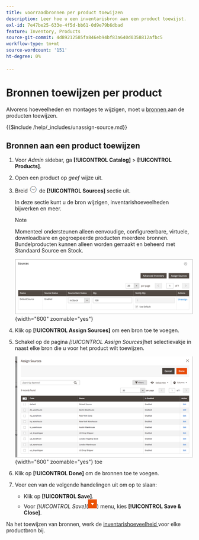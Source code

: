 ```yaml
---
title: voorraadbronnen per product toewijzen
description: Leer hoe u een inventarisbron aan een product toewijst.
exl-id: 7e47be25-633e-4f5d-bb61-0d9e79b6dbad
feature: Inventory, Products
source-git-commit: 4d89212585fa846eb94bf83a640d0358812afbc5
workflow-type: tm+mt
source-wordcount: '151'
ht-degree: 0%

---
```


# Bronnen toewijzen per product

Alvorens hoeveelheden en montages te wijzigen, moet u [ bronnen ](sources-manage.md) aan de producten toewijzen.

{{$include /help/_includes/unassign-source.md}}

## Bronnen aan een product toewijzen

1. Voor _Admin_ sidebar, ga **[!UICONTROL Catalog]** > **[!UICONTROL Products]**.

1. Open een product op _geef_ wijze uit.

1. Breid ![ selecteur van de Uitbreiding ](../assets/icon-display-expand.png) de **[!UICONTROL Sources]** sectie uit.

   In deze sectie kunt u de bron wijzigen, inventarishoeveelheden bijwerken en meer.

   >[!NOTE]
   >
   >Momenteel ondersteunen alleen eenvoudige, configureerbare, virtuele, downloadbare en gegroepeerde producten meerdere bronnen. Bundelproducten kunnen alleen worden gemaakt en beheerd met Standaard Source en Stock.

   ![ sectie van de Bronnen van het Product ](assets/inventory-product-sources-before.png){width="600" zoomable="yes"}

1. Klik op **[!UICONTROL Assign Sources]** om een bron toe te voegen.

1. Schakel op de pagina _[!UICONTROL Assign Sources]_&#x200B;het selectievakje in naast elke bron die u voor het product wilt toewijzen.

   ![ Product - wijs bronnen ](assets/inventory-product-assign-sources.png){width="600" zoomable="yes"} toe

1. Klik op **[!UICONTROL Done]** om de bronnen toe te voegen.

1. Voer een van de volgende handelingen uit om op te slaan:

   - Klik op **[!UICONTROL Save]**.
   - Voor _[!UICONTROL Save]_(![ menupijl ](../assets/icon-menu-down-arrow-red.png)) menu, kies **[!UICONTROL Save & Close]**.

Na het toewijzen van bronnen, werk de [ inventarishoeveelheid ](quantities-assign-per-product.md) voor elke productbron bij.
